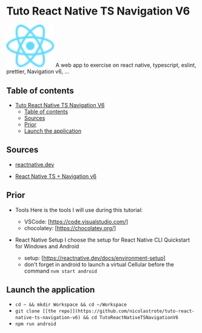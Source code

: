 # Tuto React Native TS Navigation V6

<img src="./react-icon.svg" width="25%" alt="svg react native picture"> A web app to exercise on react native, typescript, eslint, prettier, Navigation v6, ...

## Table of contents

- [Tuto React Native TS Navigation V6](#tuto-react-native-ts-navigation-v6)
  - [Table of contents](#table-of-contents)
  - [Sources](#sources)
  - [Prior](#prior)
  - [Launch the application](#launch-the-application)

## Sources

- [reactnative.dev](https://reactnative.dev/docs/environment-setup)

- [React Native TS + Navigation v6](https://youtu.be/UzMbu3XKEoM)

## Prior

- Tools
  Here is the tools I will use during this tutorial:

  - VSCode: [https://code.visualstudio.com/]
  - chocolatey: [https://chocolatey.org/]

- React Native Setup
  I choose the setup for React Native CLI Quickstart for Windows and Android
  - setup: [https://reactnative.dev/docs/environment-setup]
  - don't forget in android to launch a virtual Cellular before the command `nvm start android`

## Launch the application

- `cd ~ && mkdir Workspace && cd ~/Workspace`
- `git clone [[the repo]](https://github.com/nicolastrote/tuto-react-native-ts-navigation-v6) && cd TutoReactNativeTSNavigationV6`
- `npm run android`
